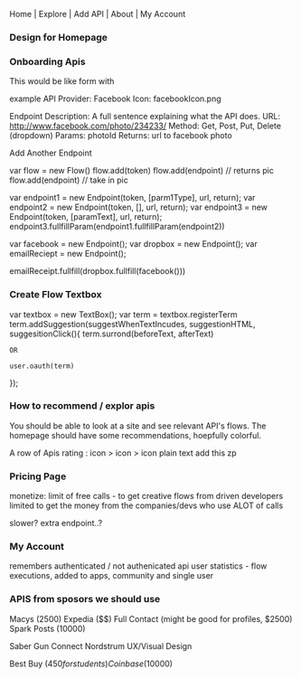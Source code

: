 Home | Explore | Add API | About | My Account

### Design for Homepage
### Onboarding Apis
This would be like form with

example
API Provider: Facebook
Icon: facebookIcon.png

Endpoint
Description: A full sentence explaining what the API does.
URL: http://www.facebook.com/photo/234233/
Method: Get, Post, Put, Delete (dropdown)
Params: photoId
Returns: url to facebook photo

Add Another Endpoint

var flow = new Flow()
flow.add(token)
flow.add(endpoint) // returns pic
flow.add(endpoint) // take in pic

var endpoint1 = new Endpoint(token, [parm1Type], url, return);
var endpoint2 = new Endpoint(token, [], url, return);
var endpoint3 = new Endpoint(token, [paramText], url, return);
endpoint3.fullfillParam(endpoint1.fullfillParam(endpoint2))

var facebook = new Endpoint();
var dropbox = new Endpoint();
var emailReciept = new Endpoint();

emailReceipt.fullfill(dropbox.fullfill(facebook()))




<!-- endpoint1.fullfillParam(endpoint3) -->



### Create Flow Textbox
var textbox = new TextBox();
var term = textbox.registerTerm
term.addSuggestion(suggestWhenTextIncudes, suggestionHTML, suggesitionClick(){
    term.surrond(beforeText, afterText)

    OR

    user.oauth(term)
});


### How to recommend / explor apis
You should be able to look at a site and see relevant API's flows.
The homepage should have some recommendations, hoepfully colorful.

A row of Apis
    rating : icon > icon > icon plain text add this zp

### Pricing Page
monetize:
limit of free calls - to get creative flows from driven developers
limited to get the money from the companies/devs who use ALOT of calls

slower? extra endpoint..?

### My Account
remembers authenticated / not authenicated api
user statistics - flow executions, added to apps,  community and single user

### APIS from sposors we should use

Macys (2500)
Expedia ($$)
Full Contact (might be good for profiles, $2500)
Spark Posts (10000)

Saber
Gun
Connect
Nordstrum
UX/Visual Design

Best Buy ($450 for students)
Coinbase ($10000)
